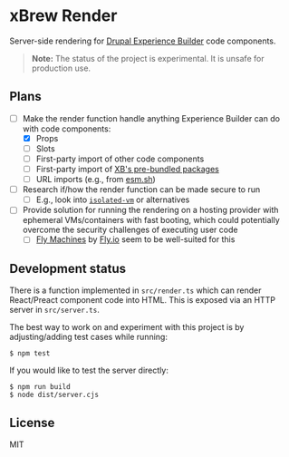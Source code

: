 # xBrew Render

Server-side rendering for
[Drupal Experience Builder](https://www.drupal.org/project/experience_builder)
code components.

> **Note:** The status of the project is experimental. It is unsafe for
> production use.

## Plans

- [ ] Make the render function handle anything Experience Builder can do with
      code components:
  - [x] Props
  - [ ] Slots
  - [ ] First-party import of other code components
  - [ ] First-party import of
        [XB's pre-bundled packages](https://git.drupalcode.org/project/experience_builder/-/blob/0.x/ui/lib/astro-hydration/src/components/Stub.jsx?ref_type=heads)
  - [ ] URL imports (e.g., from [esm.sh](https://esm.sh/))
- [ ] Research if/how the render function can be made secure to run
  - [ ] E.g., look into [`isolated-vm`](https://github.com/laverdet/isolated-vm)
        or alternatives
- [ ] Provide solution for running the rendering on a hosting provider with
      ephemeral VMs/containers with fast booting, which could potentially
      overcome the security challenges of executing user code
  - [ ] [Fly Machines](https://fly.io/docs/machines/guides-examples/functions-with-machines/)
        by [Fly.io](https://fly.io) seem to be well-suited for this

## Development status

There is a function implemented in `src/render.ts` which can render React/Preact
component code into HTML. This is exposed via an HTTP server in `src/server.ts`.

The best way to work on and experiment with this project is by adjusting/adding
test cases while running:

```
$ npm test
```

If you would like to test the server directly:

```
$ npm run build
$ node dist/server.cjs
```

## License

MIT
